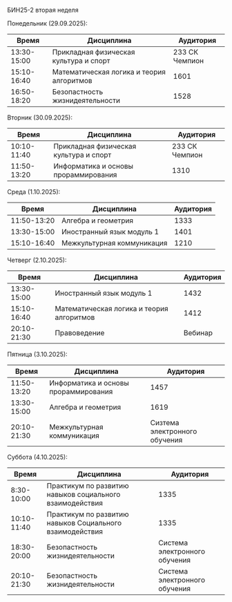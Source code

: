 БИН25-2 вторая неделя

Понедельник (29.09.2025):

| Время       | Дисциплина                                | Аудитория      |
| ----------- | ----------------------------------------- | -------------- |
| 13:30-15:00 | Прикладная физическая культура и спорт    | 233 СК Чемпион |
| 15:10-16:40 | Математическая логика и теория алгоритмов | 1601           |
| 16:50-18:20 | Безопастность жизнидеятельности           | 1528           |

Вторник (30.09.2025):

| Время       | Дисциплина                             | Аудитория      |
| ----------- | -------------------------------------- | -------------- |
| 10:10-11:40 | Прикладная физическая культура и спорт | 233 СК Чемпион |
| 11:50-13:20 | Информатика и основы прораммирования   | 1310           |

Среда (1.10.2025):

| Время       | Дисциплина                 | Аудитория |
| ----------- | -------------------------- | --------- |
| 11:50-13:20 | Алгебра и геометрия        | 1333      |
| 13:30-15:00 | Иностранный язык модуль 1  | 1401      |
| 15:10-16:40 | Межкультурная коммуникация | 1210      |

Четверг (2.10.2025):

| Время       | Дисциплина                                | Аудитория |
| ----------- | ----------------------------------------- | --------- |
| 13:30-15:00 | Иностранный язык модуль 1                 | 1432      |
| 15:10-16:40 | Математическая логика и теория алгоритмов | 1412      |
| 20:10-21:30 | Правоведение                              | Вебинар   |

Пятница (3.10.2025):

| Время       | Дисциплина                           | Аудитория                     |
| ----------- | ------------------------------------ | ----------------------------- |
| 11:50-13:20 | Информатика и основы прораммирования | 1457                          |
| 13:30-15:00 | Алгебра и геометрия                  | 1619                          |
| 20:10-21:30 | Межкультурная коммуникация           | Сизтема электронного обучения |

Суббота (4.10.2025):

| Время       | Дисциплина                                               | Аудитория                     |
| ----------- | -------------------------------------------------------- | ----------------------------- |
| 8:30-10:00  | Практикум по развитию навыков социального взаимодействия | 1335                          |
| 10:10-11:40 | Практикум по развитию навыков Социального взаимодействия | 1335                          |
| 18:30-20:00 | Безопастность жизнидеятельности                          | Система электронного обучения |
| 20:10-21:30 | Безопастность жизнидеятельности                          | Система электронного обучения |